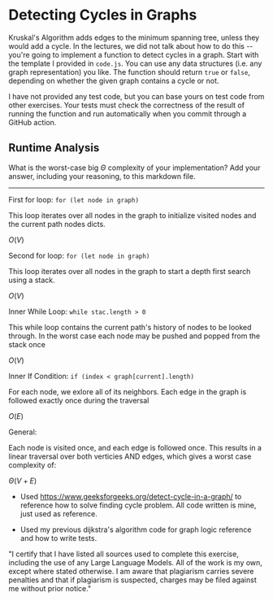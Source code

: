 # Detecting Cycles in Graphs

Kruskal's Algorithm adds edges to the minimum spanning tree, unless they would
add a cycle. In the lectures, we did not talk about how to do this -- you're
going to implement a function to detect cycles in a graph. Start with the
template I provided in `code.js`. You can use any data structures (i.e. any
graph representation) you like. The function should return `true` or `false`,
depending on whether the given graph contains a cycle or not.

I have not provided any test code, but you can base yours on test code from
other exercises. Your tests must check the correctness of the result of running
the function and run automatically when you commit through a GitHub action.

## Runtime Analysis

What is the worst-case big $\Theta$ complexity of your implementation? Add your
answer, including your reasoning, to this markdown file.

<hr>

First for loop: `for (let node in graph)`

This loop iterates over all nodes in the graph to initialize visited nodes and the current path nodes dicts.

$O(V)$

Second for loop: `for (let node in graph)`

This loop iterates over all nodes in the graph to start a depth first search using a stack.

$O(V)$

Inner While Loop: `while stac.length > 0`

This while loop contains the current path's history of nodes to be looked through. In the worst case each node may be pushed and popped from the stack once

$O(V)$

Inner If Condition: `if (index < graph[current].length)`

For each node, we exlore all of its neighbors. Each edge in the graph is followed exactly once during the traversal

$O(E)$

General:

Each node is visited once, and each edge is followed once. This results in a linear traversal over both verticies AND edges, which gives a worst case complexity of:

$\Theta(V + E)$

- Used https://www.geeksforgeeks.org/detect-cycle-in-a-graph/ to reference how to solve finding cycle problem. All code written is mine, just used as reference.

- Used my previous dijkstra's algorithm code for graph logic reference and how to write tests.

"I certify that I have listed all sources used to complete this exercise, including the use of any Large Language Models. All of the work is my own, except where stated otherwise. I am aware that plagiarism carries severe penalties and that if plagiarism is suspected, charges may be filed against me without prior notice."
